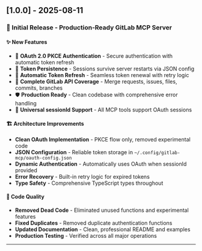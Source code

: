 ## [1.0.0] - 2025-08-11

### 🎉 Initial Release - Production-Ready GitLab MCP Server

#### ✨ New Features

- 🔐 **OAuth 2.0 PKCE Authentication** - Secure authentication with automatic token refresh
- 💾 **Token Persistence** - Sessions survive server restarts via JSON config
- 🔄 **Automatic Token Refresh** - Seamless token renewal with retry logic
- 📁 **Complete GitLab API Coverage** - Merge requests, issues, files, commits, branches
- 🛡️ **Production Ready** - Clean codebase with comprehensive error handling
- 🔧 **Universal sessionId Support** - All MCP tools support OAuth sessions

#### 🏗️ Architecture Improvements

- **Clean OAuth Implementation** - PKCE flow only, removed experimental code
- **JSON Configuration** - Reliable token storage in `~/.config/gitlab-mcp/oauth-config.json`
- **Dynamic Authentication** - Automatically uses OAuth when sessionId provided
- **Error Recovery** - Built-in retry logic for expired tokens
- **Type Safety** - Comprehensive TypeScript types throughout

#### 🧹 Code Quality

- **Removed Dead Code** - Eliminated unused functions and experimental features
- **Fixed Duplicates** - Removed duplicate authentication functions
- **Updated Documentation** - Clean, professional README and examples
- **Production Testing** - Verified across all major operations

---
